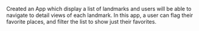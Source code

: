 Created an App which display a list of landmarks and users will be able to navigate to detail views of each landmark.
In this app, a user can flag their favorite places, and filter the list to show just their favorites.
